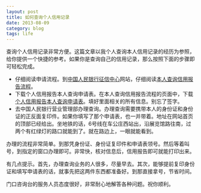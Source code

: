 ```yaml
---
layout: post
title: 如何查询个人信用记录
date: 2013-08-09
category: blog
tags: life
---
```


查询个人信用记录非常方便。这篇文章以我个人查询本人信用记录的经历为参照，给你提供一个快捷的参考。如果你是查询自己的信用记录，那么按照下面的步骤即可轻松完成。

* 仔细阅读申请流程。到[中国人民银行征信中心](http://www.pbccrc.org.cn/)网站，仔细阅读[本人查询信用报告流程](http://www.pbccrc.org.cn/kefuzhongxin_301.html)。
* 下载个人信用报告本人查询申请表。在本人查询信用报告流程的页面中，下载[个人信用报告本人查询申请表](http://file.pbccrc.org.cn/files/个人信用报告本人查询申请表.doc)。填好里面相关的所有信息。别忘了签字。
* 去中国人民银行营业管理部办理查询。办理查询需要携带本人的身份证和身份证的正反面复印件。如果你填写了那个申请表，也一并带着。地址在网站首页的顶部已经给出。坐地铁的话，6号线在车公庄西站出，沿展览馆路往南，过两个有红绿灯的路口就能到了。就在路边上，一眼就能看到。

办理的流程非常简单。到那凭身份证、身份证复印件和申请表领号。然后等着叫号，到指定的窗口办理即可。非常快，核对信息后，信用报告即可就能打印出来。

有几点提示。首先，办理查询业务的人很多，尽量早去。其次，能够提前复印身份证和填写申请表的话，就事先把这两件东西都准备好。到那直接拿号，节省时间。

门口咨询台的服务人员态度很好，非常耐心地解答各种问题。祝你顺利。
